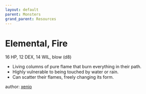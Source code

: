 ```yaml
---
layout: default
parent: Monsters
grand_parent: Resources
---
```

# Elemental, Fire
16 HP, 12 DEX, 14 WIL, blow (d8)  
- Living columns of pure flame that burn everything in their path.  
- Highly vulnerable to being touched by water or rain.  
- Can scatter their flames, freely changing its form.  

author: [xenio](https://xenioinabottle.blogspot.com)
